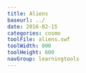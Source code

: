 ```yaml
---
title: Aliens
baseurl: ../
date: 2016-02-15
categories: cosmo
toolFile: aliens.swf
toolWidth: 800
toolHeight: 600
navGroup: learningtools
---
```

